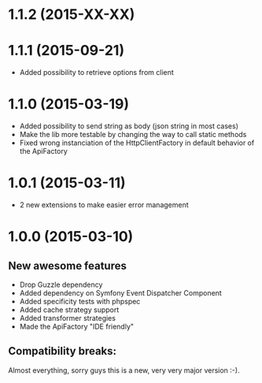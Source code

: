 1.1.2 (2015-XX-XX)
==================

1.1.1 (2015-09-21)
==================

* Added possibility to retrieve options from client

1.1.0 (2015-03-19)
==================

* Added possibility to send string as body (json string in most cases)
* Make the lib more testable by changing the way to call static methods
* Fixed wrong instanciation of the HttpClientFactory in default behavior of the ApiFactory

1.0.1 (2015-03-11)
==================

* 2 new extensions to make easier error management

1.0.0 (2015-03-10)
==================

New awesome features
--------------------

* Drop Guzzle dependency
* Added dependency on Symfony Event Dispatcher Component
* Added specificity tests with phpspec
* Added cache strategy support
* Added transformer strategies
* Made the ApiFactory "IDE friendly"

Compatibility breaks:
---------------------

Almost everything, sorry guys this is a new, very very major version :-).
